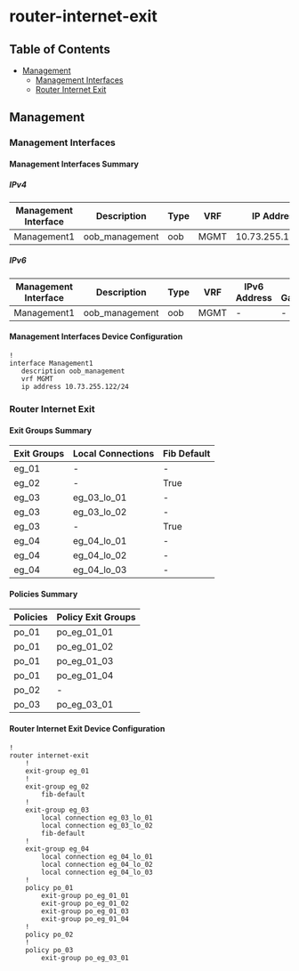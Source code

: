 # router-internet-exit

## Table of Contents

- [Management](#management)
  - [Management Interfaces](#management-interfaces)
  - [Router Internet Exit](#router-internet-exit)

## Management

### Management Interfaces

#### Management Interfaces Summary

##### IPv4

| Management Interface | Description | Type | VRF | IP Address | Gateway |
| -------------------- | ----------- | ---- | --- | ---------- | ------- |
| Management1 | oob_management | oob | MGMT | 10.73.255.122/24 | 10.73.255.2 |

##### IPv6

| Management Interface | Description | Type | VRF | IPv6 Address | IPv6 Gateway |
| -------------------- | ----------- | ---- | --- | ------------ | ------------ |
| Management1 | oob_management | oob | MGMT | - | - |

#### Management Interfaces Device Configuration

```eos
!
interface Management1
   description oob_management
   vrf MGMT
   ip address 10.73.255.122/24
```

### Router Internet Exit

#### Exit Groups Summary

| Exit Groups | Local Connections | Fib Default |
| ----------- | ----------------- | ----------- |
| eg_01 | - | - |
| eg_02 | - | True |
| eg_03 | eg_03_lo_01 | - |
| eg_03 | eg_03_lo_02 | - |
| eg_03 | - | True |
| eg_04 | eg_04_lo_01 | - |
| eg_04 | eg_04_lo_02 | - |
| eg_04 | eg_04_lo_03 | - |

#### Policies Summary

| Policies | Policy Exit Groups |
| -------- | ------------------ |
| po_01 | po_eg_01_01 |
| po_01 | po_eg_01_02 |
| po_01 | po_eg_01_03 |
| po_01 | po_eg_01_04 |
| po_02 | - |
| po_03 | po_eg_03_01 |

#### Router Internet Exit Device Configuration

```eos
!
router internet-exit
    !
    exit-group eg_01
    !
    exit-group eg_02
        fib-default
    !
    exit-group eg_03
        local connection eg_03_lo_01
        local connection eg_03_lo_02
        fib-default
    !
    exit-group eg_04
        local connection eg_04_lo_01
        local connection eg_04_lo_02
        local connection eg_04_lo_03
    !
    policy po_01
        exit-group po_eg_01_01
        exit-group po_eg_01_02
        exit-group po_eg_01_03
        exit-group po_eg_01_04
    !
    policy po_02
    !
    policy po_03
        exit-group po_eg_03_01
```
